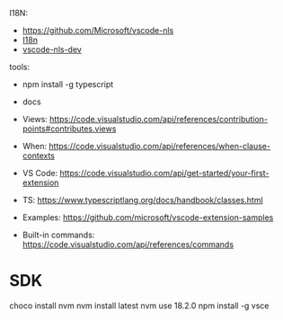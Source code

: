 I18N:
* https://github.com/Microsoft/vscode-nls
* [I18n](https://github.com/microsoft/vscode-extension-samples/tree/main/i18n-sample)
* [vscode-nls-dev](https://www.npmjs.com/package/vscode-nls-dev)

tools:
* npm install -g typescript

* docs
* Views: https://code.visualstudio.com/api/references/contribution-points#contributes.views
* When: https://code.visualstudio.com/api/references/when-clause-contexts
* VS Code: https://code.visualstudio.com/api/get-started/your-first-extension
* TS: https://www.typescriptlang.org/docs/handbook/classes.html
* Examples: https://github.com/microsoft/vscode-extension-samples
* Built-in commands: https://code.visualstudio.com/api/references/commands

# SDK
choco install nvm
nvm install latest
nvm use 18.2.0
npm install -g vsce
